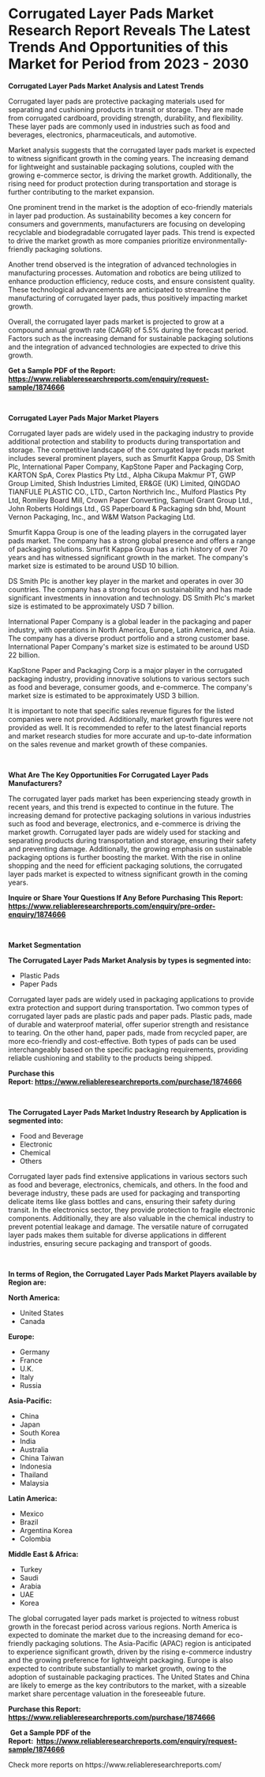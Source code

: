 <p><h1>Corrugated Layer Pads Market Research Report Reveals The Latest Trends And Opportunities of this Market for Period from 2023 - 2030</h1></p><p><strong>Corrugated Layer Pads Market Analysis and Latest Trends</strong></p>
<p><p>Corrugated layer pads are protective packaging materials used for separating and cushioning products in transit or storage. They are made from corrugated cardboard, providing strength, durability, and flexibility. These layer pads are commonly used in industries such as food and beverages, electronics, pharmaceuticals, and automotive.</p><p>Market analysis suggests that the corrugated layer pads market is expected to witness significant growth in the coming years. The increasing demand for lightweight and sustainable packaging solutions, coupled with the growing e-commerce sector, is driving the market growth. Additionally, the rising need for product protection during transportation and storage is further contributing to the market expansion.</p><p>One prominent trend in the market is the adoption of eco-friendly materials in layer pad production. As sustainability becomes a key concern for consumers and governments, manufacturers are focusing on developing recyclable and biodegradable corrugated layer pads. This trend is expected to drive the market growth as more companies prioritize environmentally-friendly packaging solutions.</p><p>Another trend observed is the integration of advanced technologies in manufacturing processes. Automation and robotics are being utilized to enhance production efficiency, reduce costs, and ensure consistent quality. These technological advancements are anticipated to streamline the manufacturing of corrugated layer pads, thus positively impacting market growth.</p><p>Overall, the corrugated layer pads market is projected to grow at a compound annual growth rate (CAGR) of 5.5% during the forecast period. Factors such as the increasing demand for sustainable packaging solutions and the integration of advanced technologies are expected to drive this growth.</p></p>
<p><strong>Get a Sample PDF of the Report:&nbsp; <a href="https://www.reliableresearchreports.com/enquiry/request-sample/1874666">https://www.reliableresearchreports.com/enquiry/request-sample/1874666</a></strong></p>
<p>&nbsp;</p>
<p><strong>Corrugated Layer Pads Major Market Players</strong></p>
<p><p>Corrugated layer pads are widely used in the packaging industry to provide additional protection and stability to products during transportation and storage. The competitive landscape of the corrugated layer pads market includes several prominent players, such as Smurfit Kappa Group, DS Smith Plc, International Paper Company, KapStone Paper and Packaging Corp, KARTON SpA, Corex Plastics Pty Ltd., Alpha Cikupa Makmur PT, GWP Group Limited, Shish Industries Limited, ER&GE (UK) Limited, QINGDAO TIANFULE PLASTIC CO., LTD., Carton Northrich Inc., Mulford Plastics Pty Ltd, Romiley Board Mill, Crown Paper Converting, Samuel Grant Group Ltd., John Roberts Holdings Ltd., GS Paperboard & Packaging sdn bhd, Mount Vernon Packaging, Inc., and W&M Watson Packaging Ltd.</p><p>Smurfit Kappa Group is one of the leading players in the corrugated layer pads market. The company has a strong global presence and offers a range of packaging solutions. Smurfit Kappa Group has a rich history of over 70 years and has witnessed significant growth in the market. The company's market size is estimated to be around USD 10 billion.</p><p>DS Smith Plc is another key player in the market and operates in over 30 countries. The company has a strong focus on sustainability and has made significant investments in innovation and technology. DS Smith Plc's market size is estimated to be approximately USD 7 billion.</p><p>International Paper Company is a global leader in the packaging and paper industry, with operations in North America, Europe, Latin America, and Asia. The company has a diverse product portfolio and a strong customer base. International Paper Company's market size is estimated to be around USD 22 billion.</p><p>KapStone Paper and Packaging Corp is a major player in the corrugated packaging industry, providing innovative solutions to various sectors such as food and beverage, consumer goods, and e-commerce. The company's market size is estimated to be approximately USD 3 billion.</p><p>It is important to note that specific sales revenue figures for the listed companies were not provided. Additionally, market growth figures were not provided as well. It is recommended to refer to the latest financial reports and market research studies for more accurate and up-to-date information on the sales revenue and market growth of these companies.</p></p>
<p>&nbsp;</p>
<p><strong>What Are The Key Opportunities For Corrugated Layer Pads Manufacturers?</strong></p>
<p><p>The corrugated layer pads market has been experiencing steady growth in recent years, and this trend is expected to continue in the future. The increasing demand for protective packaging solutions in various industries such as food and beverage, electronics, and e-commerce is driving the market growth. Corrugated layer pads are widely used for stacking and separating products during transportation and storage, ensuring their safety and preventing damage. Additionally, the growing emphasis on sustainable packaging options is further boosting the market. With the rise in online shopping and the need for efficient packaging solutions, the corrugated layer pads market is expected to witness significant growth in the coming years.</p></p>
<p><strong>Inquire or Share Your Questions If Any Before Purchasing This Report: <a href="https://www.reliableresearchreports.com/enquiry/pre-order-enquiry/1874666">https://www.reliableresearchreports.com/enquiry/pre-order-enquiry/1874666</a></strong></p>
<p>&nbsp;</p>
<p><strong>Market Segmentation</strong></p>
<p><strong>The Corrugated Layer Pads Market Analysis by types is segmented into:</strong></p>
<p><ul><li>Plastic Pads</li><li>Paper Pads</li></ul></p>
<p><p>Corrugated layer pads are widely used in packaging applications to provide extra protection and support during transportation. Two common types of corrugated layer pads are plastic pads and paper pads. Plastic pads, made of durable and waterproof material, offer superior strength and resistance to tearing. On the other hand, paper pads, made from recycled paper, are more eco-friendly and cost-effective. Both types of pads can be used interchangeably based on the specific packaging requirements, providing reliable cushioning and stability to the products being shipped.</p></p>
<p><strong>Purchase this Report:&nbsp;<a href="https://www.reliableresearchreports.com/purchase/1874666">https://www.reliableresearchreports.com/purchase/1874666</a></strong></p>
<p>&nbsp;</p>
<p><strong>The Corrugated Layer Pads Market Industry Research by Application is segmented into:</strong></p>
<p><ul><li>Food and Beverage</li><li>Electronic</li><li>Chemical</li><li>Others</li></ul></p>
<p><p>Corrugated layer pads find extensive applications in various sectors such as food and beverage, electronics, chemicals, and others. In the food and beverage industry, these pads are used for packaging and transporting delicate items like glass bottles and cans, ensuring their safety during transit. In the electronics sector, they provide protection to fragile electronic components. Additionally, they are also valuable in the chemical industry to prevent potential leakage and damage. The versatile nature of corrugated layer pads makes them suitable for diverse applications in different industries, ensuring secure packaging and transport of goods.</p></p>
<p>&nbsp;</p>
<p><strong>In terms of Region, the Corrugated Layer Pads Market Players available by Region are:</strong></p>
<p>
    <p> <strong> North America: </strong>
        <ul>
            <li>United States</li>
            <li>Canada</li>
        </ul>
        </p> 
    <p> <strong> Europe: </strong>
        <ul>
            <li>Germany</li>
            <li>France</li>
            <li>U.K.</li>
            <li>Italy</li>
            <li>Russia</li>
        </ul>
        </p> 
    <p> <strong> Asia-Pacific: </strong>
        <ul>
            <li>China</li>
            <li>Japan</li>
            <li>South Korea</li>
            <li>India</li>
            <li>Australia</li>
            <li>China Taiwan</li>
            <li>Indonesia</li>
            <li>Thailand</li>
            <li>Malaysia</li>
        </ul>
        </p> 
    <p> <strong> Latin America: </strong>
        <ul>
            <li>Mexico</li>
            <li>Brazil</li>
            <li>Argentina Korea</li>
            <li>Colombia</li>
        </ul>
        </p> 
    <p> <strong> Middle East & Africa: </strong>
        <ul>
            <li>Turkey</li>
            <li>Saudi</li>
            <li>Arabia</li>
            <li>UAE</li>
            <li>Korea</li>
        </ul>
    </p>
    </p>
<p><p>The global corrugated layer pads market is projected to witness robust growth in the forecast period across various regions. North America is expected to dominate the market due to the increasing demand for eco-friendly packaging solutions. The Asia-Pacific (APAC) region is anticipated to experience significant growth, driven by the rising e-commerce industry and the growing preference for lightweight packaging. Europe is also expected to contribute substantially to market growth, owing to the adoption of sustainable packaging practices. The United States and China are likely to emerge as the key contributors to the market, with a sizeable market share percentage valuation in the foreseeable future.</p></p>
<p><strong>Purchase this Report: <a href="https://www.reliableresearchreports.com/purchase/1874666">https://www.reliableresearchreports.com/purchase/1874666</a></strong></p>
<p>&nbsp;<strong>Get a Sample PDF of the Report:&nbsp;&nbsp;<a href="https://www.reliableresearchreports.com/enquiry/request-sample/1874666">https://www.reliableresearchreports.com/enquiry/request-sample/1874666</a></strong></p>
<p><strong></strong></p>
<p>Check more reports on https://www.reliableresearchreports.com/</p>